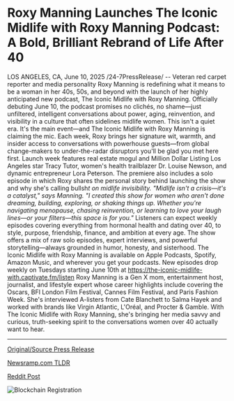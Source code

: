 # Roxy Manning Launches The Iconic Midlife with Roxy Manning Podcast: A Bold, Brilliant Rebrand of Life After 40

LOS ANGELES, CA, June 10, 2025 /24-7PressRelease/ -- Veteran red carpet reporter and media personality Roxy Manning is redefining what it means to be a woman in her 40s, 50s, and beyond with the launch of her highly anticipated new podcast, The Iconic Midlife with Roxy Manning. Officially debuting June 10, the podcast promises no clichés, no shame—just unfiltered, intelligent conversations about power, aging, reinvention, and visibility in a culture that often sidelines midlife women.  This isn't a quiet era. It's the main event—and The Iconic Midlife with Roxy Manning is claiming the mic.  Each week, Roxy brings her signature wit, warmth, and insider access to conversations with powerhouse guests—from global change-makers to under-the-radar disruptors you'll be glad you met here first. Launch week features real estate mogul and Million Dollar Listing Los Angeles star Tracy Tutor, women's health trailblazer Dr. Louise Newson, and dynamic entrepreneur Lora Peterson. The premiere also includes a solo episode in which Roxy shares the personal story behind launching the show and why she's calling bullsh*t on midlife invisibility.  "Midlife isn't a crisis—it's a catalyst," says Manning. "I created this show for women who aren't done dreaming, building, exploring, or shaking things up. Whether you're navigating menopause, chasing reinvention, or learning to love your laugh lines—or your filters—this space is for you."*  Listeners can expect weekly episodes covering everything from hormonal health and dating over 40, to style, purpose, friendship, finance, and ambition at every age. The show offers a mix of raw solo episodes, expert interviews, and powerful storytelling—always grounded in humor, honesty, and sisterhood.  The Iconic Midlife with Roxy Manning is available on Apple Podcasts, Spotify, Amazon Music, and wherever you get your podcasts. New episodes drop weekly on Tuesdays starting June 10th at https://the-iconic-midlife-with.captivate.fm/listen  Roxy Manning is a Gen X mom, entertainment host, journalist, and lifestyle expert whose career highlights include covering the Oscars, BFI London Film Festival, Cannes Film Festival, and Paris Fashion Week. She's interviewed A-listers from Cate Blanchett to Salma Hayek and worked with brands like Virgin Atlantic, L'Oréal, and Procter & Gamble. With The Iconic Midlife with Roxy Manning, she's bringing her media savvy and curious, truth-seeking spirit to the conversations women over 40 actually want to hear. 

---

[Original/Source Press Release](https://www.24-7pressrelease.com/press-release/523718/roxy-manning-launches-the-iconic-midlife-with-roxy-manning-podcast-a-bold-brilliant-rebrand-of-life-after-40)
                    

[Newsramp.com TLDR](https://newsramp.com/curated-news/roxy-manning-redefines-midlife-with-new-podcast-launch/c3edf122735dc5134cc0b8258a52701a) 

 



[Reddit Post](https://www.reddit.com/r/Lifestyle_Culture/comments/1l89tri/roxy_manning_redefines_midlife_with_new_podcast/) 



![Blockchain Registration](https://cdn.newsramp.app/24-7PressRelease/qrcode/256/10/yogaXgx5.webp)